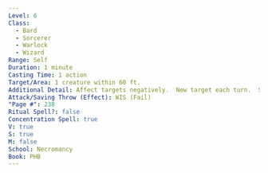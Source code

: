 ```yaml
---
Level: 6
Class:
  - Bard
  - Sorcerer
  - Warlock
  - Wizard
Range: Self
Duration: 1 minute
Casting Time: 1 action
Target/Area: 1 creature within 60 ft.
Additional Detail: Affect targets negatively.  New target each turn.  See Sourcebook.
Attack/Saving Throw (Effect): WIS (Fail)
"Page #": 238
Ritual Spell?: false
Concentration Spell: true
V: true
S: true
M: false
School: Necromancy
Book: PHB
---
```


